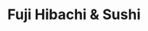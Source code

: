 ---
layout: place
title: "Fuji Hibachi & Sushi"
permalink: /michigan/monroe/fuji-hibachi-sushi.html
stateAbbr: MI
stateName: Michigan
cityName: Monroe
seo:
  name: "Fuji Hibachi & Sushi"
  type: Restaurant
  links: http://www.fujihibachiandsushi.com/
description: "Looking for sushi in Monroe, Michigan? Check out Fuji Hibachi & Sushi for a delightful Japanese dining experience. Enjoy a variety of sushi and other dishes ..."
place_id: ChIJU_YoE_RvO4gRC0z6wVRrZIQ
photos:
  - name: >-
      places/ChIJU_YoE_RvO4gRC0z6wVRrZIQ/photos/AeeoHcKsfmOcVNoBhWhVVqwJgh2vGYa7iWR93N34yeJagX4BFEQrM0jyf_LekZvsPLp7zzt8Fmso5PvRzKzl8-IMmJC-qlEE9rRbfjyayQpo7AOqA0Llvge0OpS-e3dmix_WazZ_pf9NlASeiW6FEW3_diDn3l5R9z3rwkgiuawlaz1WFoLurJ1ECbaHqO8DGXz0FM6Jo7BgTH70RzG1BbYl-WqlumQS_VmAQLVYRoTFd5GfG3mJF2khm_R3-NEQA8sQxZb71vW1jr1OZL6eHUO2xjo_5_W12QugM7Arn79_KSafjA
    widthPx: 960
    heightPx: 540
    authorAttributions:
      - displayName: Fuji Hibachi & Sushi
        uri: https://maps.google.com/maps/contrib/108141072132322833339
        photoUri: >-
          https://lh3.googleusercontent.com/a-/ALV-UjWZVWLP-Lii5tzM620RKxnoYxDq0UXWFddCzmzKQj7Z9rJYAJw=s100-p-k-no-mo
    flagContentUri: >-
      https://www.google.com/local/imagery/report/?cb_client=maps_api_places.places_api&image_key=!1e10!2sAF1QipMV1Al2kwR0xxQWiALHLTbBeVeYCRXtEUu88XID&hl=en-US
    googleMapsUri: >-
      https://www.google.com/maps/place//data=!3m4!1e2!3m2!1sAF1QipMV1Al2kwR0xxQWiALHLTbBeVeYCRXtEUu88XID!2e10!4m2!3m1!1s0x883b6ff41328f653:0x84646b54c1fa4c0b
  - name: >-
      places/ChIJU_YoE_RvO4gRC0z6wVRrZIQ/photos/AeeoHcIXyYgi2rkI3rqV9UbsrFRx1vqi7jgQt3OM9O6Q2BXiNxBmwAOWw-xWl1t1p08QviDEq71sMzbllT54WESd91JV2NdUUOxRruEkjrtSCobRWZHG7Er0xarw_ZQOBjDI0ztHhg6DfsHtsMnwTC3pCWH_DkSbnkKE5LWVHwkv5hcUBGkdyj1jhl1pxitmyn43Uw6i381fELow_mBkqEl8zZ5rRyien2lN8zBUz77_trtUlnQgK5nlSSSm1gk5LUdYwjGnpPDMB2Z3_zSRlm-cUM-wlnQtx2KPDU6rGuLPkVAKxQ
    widthPx: 3024
    heightPx: 3025
    authorAttributions:
      - displayName: Fuji Hibachi & Sushi
        uri: https://maps.google.com/maps/contrib/108141072132322833339
        photoUri: >-
          https://lh3.googleusercontent.com/a-/ALV-UjWZVWLP-Lii5tzM620RKxnoYxDq0UXWFddCzmzKQj7Z9rJYAJw=s100-p-k-no-mo
    flagContentUri: >-
      https://www.google.com/local/imagery/report/?cb_client=maps_api_places.places_api&image_key=!1e10!2sAF1QipO6ssSvlIcKbCF7c6hrWxR2qrfVBgeDDRkZzfTj&hl=en-US
    googleMapsUri: >-
      https://www.google.com/maps/place//data=!3m4!1e2!3m2!1sAF1QipO6ssSvlIcKbCF7c6hrWxR2qrfVBgeDDRkZzfTj!2e10!4m2!3m1!1s0x883b6ff41328f653:0x84646b54c1fa4c0b
  - name: >-
      places/ChIJU_YoE_RvO4gRC0z6wVRrZIQ/photos/AeeoHcJyxPU7IiX85plsgOPiAOuyVABSfJe6FNuKYBs8b-VJpmTxlB8v1y3q5__q84QTeOPhfWi3acXgO7Kyol0sNNQNkKYXLAB56gxJjXH9VF-P63wLz6lv5DM_ARLqseJSlLiQeCHPsxL6nqVoyQGNSzt3lmxrUCKnqYyPsxv78yGHH6AnroC4cnD9bDISDeqt2Jdm6eReWtUuMUxlrN9u2KWY542lNZt4M3OY4kBWJoxdI61lJW_XtXn6a0-PZEXkEM9USvSwMRtKLm_RfBjeQwqOx2tgjl-yU1u-iNnH7kBBKThI7f5xjfPqpHNboyL9TOl4UV3OyL3zFxXd3GOehcCXnfejCt67TuOl9vX0RENfPzVT5AKaMGXCFVptayUUt3u8doW8vegXJmXlbwBhDG5I15gXZ7J19Rp1uXaUP3MbuA
    widthPx: 4624
    heightPx: 3468
    authorAttributions:
      - displayName: Phylis InTheHood
        uri: https://maps.google.com/maps/contrib/108606210722473621712
        photoUri: >-
          https://lh3.googleusercontent.com/a/ACg8ocIDSuDZsnkrO7rgXgEgW58_UPJmjoPSj5YLa7bVJcn4dWsxrg=s100-p-k-no-mo
    flagContentUri: >-
      https://www.google.com/local/imagery/report/?cb_client=maps_api_places.places_api&image_key=!1e10!2sCIHM0ogKEICAgID726mmRA&hl=en-US
    googleMapsUri: >-
      https://www.google.com/maps/place//data=!3m4!1e2!3m2!1sCIHM0ogKEICAgID726mmRA!2e10!4m2!3m1!1s0x883b6ff41328f653:0x84646b54c1fa4c0b
  - name: >-
      places/ChIJU_YoE_RvO4gRC0z6wVRrZIQ/photos/AeeoHcLmjpM2Bzlph22NSWPCm596z8YRJUHPQbsa78mKVg1oJSLxXctuDa2mKU-YqgxKBFNoAHE3j0tyh1cDEXI8YS_XbBk2tTMU_k0LKLakPq9CrHlSuJy6embiF741geJi3JL7u1cP8knc7Fp6EQ8DzYbpsjslv9mR5f35hoaiyCSgTZ4n16Ss9eFkKT3JjAPRBf6oUJJbN1OFY-3blDQOdo9Co0UHXo87M0QL9KnlroM1ji_kFLICNGVQ5PjP5X9j0fA9wWKgTBx-YpcLKD_kpfRsonYXgWIykqWfYg8gK9-kKCxOj01d0ogBwRQAEiBUCvqGCHe__nwlpBVeWoi0LPM4R9o4AnA9ahELV2RPeiTVHoL_rowbBF3Vf-XzKMODO9pUnrfkSRsl8HeJM-alihBR9JMkO64qgHDaJ9UCVB3dt1RS
    widthPx: 4624
    heightPx: 3468
    authorAttributions:
      - displayName: Rachel Kohler
        uri: https://maps.google.com/maps/contrib/116568910487332229556
        photoUri: >-
          https://lh3.googleusercontent.com/a-/ALV-UjXXZaCM9LD4Q0WK7WFA52McxBfs0aBohp1dG8j8hmwEBG2b2Nq4cw=s100-p-k-no-mo
    flagContentUri: >-
      https://www.google.com/local/imagery/report/?cb_client=maps_api_places.places_api&image_key=!1e10!2sCIHM0ogKEICAgIC9_dOSwwE&hl=en-US
    googleMapsUri: >-
      https://www.google.com/maps/place//data=!3m4!1e2!3m2!1sCIHM0ogKEICAgIC9_dOSwwE!2e10!4m2!3m1!1s0x883b6ff41328f653:0x84646b54c1fa4c0b
  - name: >-
      places/ChIJU_YoE_RvO4gRC0z6wVRrZIQ/photos/AeeoHcI8vialge2yvGw0aWouUEGAv35YwDOu1oDsZpqcwvmM2LnbM8MMYiHTCVACWsf1iWEb1zyMbXAdX6c_I1SapxMTWZCDSa7xpKYUWLmfub9-3mWBn6x57veSe_M-Nw2nNxTiDYv7g4rQlysP_McEknqgi_FTKcdB9HdtyADQhSXHQDQqzettpOEEMHofEDm6oy8W0fcH387YZlGLmbWCqYwSXCsW4Obv14lkLpQfwHru9C8Ezotk85Hlz3J5Oluy56uFPYOttFpmpBryp5Hpo4OQVXNWmVX9YC-xIOKeorGhoCPx_HgdzllGTr8-fW-zkuEvQcGdqBl5UIqwBPihONgfQn1ZNWYqI42tD1ZvB8xofIHZqJwE1A_T6AYIosvWpndKF37Vjrr8VjjT98OCATDPnF9Y1dPaoe0VbNzd3_Q
    widthPx: 4000
    heightPx: 3000
    authorAttributions:
      - displayName: Angela Shepherd
        uri: https://maps.google.com/maps/contrib/107643016310383463304
        photoUri: >-
          https://lh3.googleusercontent.com/a-/ALV-UjWKN2zuPs-7V-CQ7NqjnNDsQBPb-0Cc-RLoeMbk-kZYwwWcuLjR=s100-p-k-no-mo
    flagContentUri: >-
      https://www.google.com/local/imagery/report/?cb_client=maps_api_places.places_api&image_key=!1e10!2sCIHM0ogKEICAgID5xf6eUQ&hl=en-US
    googleMapsUri: >-
      https://www.google.com/maps/place//data=!3m4!1e2!3m2!1sCIHM0ogKEICAgID5xf6eUQ!2e10!4m2!3m1!1s0x883b6ff41328f653:0x84646b54c1fa4c0b
  - name: >-
      places/ChIJU_YoE_RvO4gRC0z6wVRrZIQ/photos/AeeoHcIGadgonTeN0T2HdePfuUH4uI9m9z5nML5yExloADbHdFn6Ej-PlZi-UWWpqFFKAPRCEvowN_43ZNx5pg1Mya8aySLGhGs2HWH8l_0qBxMQLVveGBxQRqd_WuwgpnHnnJBjBBZx9t5XpNHPtMSwz0YVW8I5Tas2JqHvgNuct1vVrFHEUCf7IQClog83irhWxl8velbHsg08znrlwgr_tvprdCGLRyfA_KfwEDz8lpc9vxm_TuUFOWGwbcjAhqtYWVsY-MTEa82SwwqvktiugxqvLL1OEHMsN0HnZe5yQk0bhg
    widthPx: 3024
    heightPx: 3025
    authorAttributions:
      - displayName: Fuji Hibachi & Sushi
        uri: https://maps.google.com/maps/contrib/108141072132322833339
        photoUri: >-
          https://lh3.googleusercontent.com/a-/ALV-UjWZVWLP-Lii5tzM620RKxnoYxDq0UXWFddCzmzKQj7Z9rJYAJw=s100-p-k-no-mo
    flagContentUri: >-
      https://www.google.com/local/imagery/report/?cb_client=maps_api_places.places_api&image_key=!1e10!2sAF1QipNT-C1RabKqzTOEZ_hfJ9CymI4jdbIFpiL9AWCs&hl=en-US
    googleMapsUri: >-
      https://www.google.com/maps/place//data=!3m4!1e2!3m2!1sAF1QipNT-C1RabKqzTOEZ_hfJ9CymI4jdbIFpiL9AWCs!2e10!4m2!3m1!1s0x883b6ff41328f653:0x84646b54c1fa4c0b
  - name: >-
      places/ChIJU_YoE_RvO4gRC0z6wVRrZIQ/photos/AeeoHcK1bHlrfR21CZKY0nu-eEB9Yjob3v05MHvP8ogDC3fVnzCPT1VixgZo-pSnv4Y9Lc2jGSwQSERaPYKjLZ0fu6j2iXkt1IUfkbpMaseGKdzUQ-EDvYui7NKl-mAhdMvyJEQGpCV_TBF3AqUDSez_9e1aMriPlp9eb7KT1vzKmkhzZUzK6ns-65SVYHWKOWa_TlwDihLTi-GMGqovsDuztq8Y2MmtoOw_RuUYQ085Qfi5KOtSZtyNsnph3J94HW_VOAVINmQvCL__br5ezToAklO-APEJ-JF5rU0LefP5FEFAZ7qouApZC_ayB9nnBoWvsUrPJoi5634f5wY6jlK5cX1K6kteczIzGfAHB_B37R0PCwQxE8hK_3k4KXqqJ7QuNEwpSxxMWIELx0L_MlwRs0-IkgEYsqxWKFzQVGtjz3a8zQ
    widthPx: 4080
    heightPx: 3072
    authorAttributions:
      - displayName: Craig Richardville
        uri: https://maps.google.com/maps/contrib/101575161648265790906
        photoUri: >-
          https://lh3.googleusercontent.com/a/ACg8ocKmY2i07PQKPrdLBOIgtZmyc-X6HzlOq-VjZ5a9Rsj2k4xNvKfT=s100-p-k-no-mo
    flagContentUri: >-
      https://www.google.com/local/imagery/report/?cb_client=maps_api_places.places_api&image_key=!1e10!2sCIHM0ogKEICAgIC1stveRw&hl=en-US
    googleMapsUri: >-
      https://www.google.com/maps/place//data=!3m4!1e2!3m2!1sCIHM0ogKEICAgIC1stveRw!2e10!4m2!3m1!1s0x883b6ff41328f653:0x84646b54c1fa4c0b
  - name: >-
      places/ChIJU_YoE_RvO4gRC0z6wVRrZIQ/photos/AeeoHcLF9lq0ywFKtQhNFV7PbOwN6JV8wAG_oYe3Ar0Be2xsBkJIQ5ex7sJXnzPSIBDGfNiXgAbfYSOJP1luYD99pCsmHFzEJDpCr8Mkt_w_DiU-TkPU0UnDS3p6LpfODS0u0zwKJIAtrNs2zdfP71aT3irygGcF3g0G5bTLXELujeg2628wy8q2ARtBscRiRnl-m1P3INVGuzvMqhu2yXWLZPrAT6-ODvt7Uyb_OFG9OC2MCCgedLuCHzqoEkzicJnV8v0xEe7YBw9mMy0_Xg_6RT7Hsk9noPY83kkiUE1AcX7WVV1ANdrXa6nu2NwAe-sCZPDCxbWJHfZNRtoLj2ryDoaHJQue0bIpvhG2ykSq2Wpqgsg0Pw8NdI0bwKHxYeKawf7-dAXwsSRORk5CTTlZWBLylWarHu-aXwtZS-VLotCmxuwP
    widthPx: 4032
    heightPx: 2268
    authorAttributions:
      - displayName: Erin Papow
        uri: https://maps.google.com/maps/contrib/115226048192753397859
        photoUri: >-
          https://lh3.googleusercontent.com/a-/ALV-UjWB_JBkE66HdT2h299W_Wg4fc-bXP4LqehsFRMmRTCHqugELPGE=s100-p-k-no-mo
    flagContentUri: >-
      https://www.google.com/local/imagery/report/?cb_client=maps_api_places.places_api&image_key=!1e10!2sCIHM0ogKEICAgIC32-eghwE&hl=en-US
    googleMapsUri: >-
      https://www.google.com/maps/place//data=!3m4!1e2!3m2!1sCIHM0ogKEICAgIC32-eghwE!2e10!4m2!3m1!1s0x883b6ff41328f653:0x84646b54c1fa4c0b
  - name: >-
      places/ChIJU_YoE_RvO4gRC0z6wVRrZIQ/photos/AeeoHcKsM6tE3AOtdeW1bkA661jNGdcXlCUS_TfHLqnOLTdf-_Q2nVuvY6XKVzgcUMY7-Rfcbcd-Y4MhLTfaACAj41_xeGgtfcCvMCvTYbT3wZhyXJ8O8UoqWKMFOpHONeZsaLqTZ_obpZy9ofS1mIxg7sZjT4g6XYH_AuR6v6zTe4zoH99ucy6SMblGETtMG-TdNSLQ_JpI7zc_SmZemQlGuwR18RshKS_vMiEACscPDjq-B5kLLVmDA3vC7Qw14Wp4al0YeqaqtHjPu8wiRT1Afqc38Tem-eTnaH4lp2cybmY4qQN7ll5a8qxrqnrdqT6POeUxXhWLr31oHpw2MqmSKS1UMfIKnbti5cCbvyTj9VEMGxLno1PyodpqKG2PNsXa6ekG4_NzrfcOJ55sM13G96MPwUUJU_EKu3WABMBoa68EHaHM
    widthPx: 4080
    heightPx: 3060
    authorAttributions:
      - displayName: Jeremy Viles
        uri: https://maps.google.com/maps/contrib/105955968514658383301
        photoUri: >-
          https://lh3.googleusercontent.com/a-/ALV-UjX_VMFnTfwzHEWl2GAL_lum0m06H5TU9u2ttcuy0Ki-AE97yF8m=s100-p-k-no-mo
    flagContentUri: >-
      https://www.google.com/local/imagery/report/?cb_client=maps_api_places.places_api&image_key=!1e10!2sCIHM0ogKEICAgICH-bnW1AE&hl=en-US
    googleMapsUri: >-
      https://www.google.com/maps/place//data=!3m4!1e2!3m2!1sCIHM0ogKEICAgICH-bnW1AE!2e10!4m2!3m1!1s0x883b6ff41328f653:0x84646b54c1fa4c0b
  - name: >-
      places/ChIJU_YoE_RvO4gRC0z6wVRrZIQ/photos/AeeoHcIrY5rnFFf3K7E7stce_C_LKcG0W-UEQhvf5KRRgs7DfhoN3t1alcJm0Jr-NtubkNPjSQPytxvxN_HN-23MZJJ1Ri1wW-hXe2CKqZEFJ_p1OA5vBrDlfszlaAUVwcWZK-XaTeQ50dihHgDektSY7zd-v1Q_gES3LNNyen0TNqsZgSV9OHQ1YejAyQosKad-VAvQbnohPEDC2jwCiXWFKPoYSFXFjfKKJG-RcB66tzWcoFxLxAms9Ibd-FJbb0t1GFmc7znKNSi2pkvmTcXIIMCsxYXbutqfxNvX6V6mk3m8qdF7Z60wbfqUynsqY3znx-ME9Zfva2JVCGuao3YSY1h5QsHyTetaLAE8l_-hOEa1JcS6it_zaa6UtLLqBkre_pnWyL6aeSwjEb1eAuOwtvVB5cSwRw2vXgUnnZXvD0u8FU_5
    widthPx: 2822
    heightPx: 3852
    authorAttributions:
      - displayName: Lindsey Loo
        uri: https://maps.google.com/maps/contrib/107055687933314873278
        photoUri: >-
          https://lh3.googleusercontent.com/a-/ALV-UjVmJ_iTF6swdhBHGGDNgC7T80LOEeOksICUGtIwqLFnTHjkYoAG=s100-p-k-no-mo
    flagContentUri: >-
      https://www.google.com/local/imagery/report/?cb_client=maps_api_places.places_api&image_key=!1e10!2sCIHM0ogKEICAgIDF49qtlAE&hl=en-US
    googleMapsUri: >-
      https://www.google.com/maps/place//data=!3m4!1e2!3m2!1sCIHM0ogKEICAgIDF49qtlAE!2e10!4m2!3m1!1s0x883b6ff41328f653:0x84646b54c1fa4c0b
address: 1559 N Telegraph Rd, Monroe, MI 48162, USA
street: 1559 N Telegraph Rd
city: Monroe
state: MI
zip: '48162'
country: USA
neighborhood: null
latitude: '41.943709'
longitude: '-83.405623'
accessibility_options:
  wheelchairAccessibleParking: true
  wheelchairAccessibleEntrance: true
  wheelchairAccessibleRestroom: true
  wheelchairAccessibleSeating: true
business_status: OPERATIONAL
name: Fuji Hibachi & Sushi
google_maps_links:
  directionsUri: >-
    https://www.google.com/maps/dir//''/data=!4m7!4m6!1m1!4e2!1m2!1m1!1s0x883b6ff41328f653:0x84646b54c1fa4c0b!3e0
  placeUri: https://maps.google.com/?cid=9539867922453384203
  writeAReviewUri: >-
    https://www.google.com/maps/place//data=!4m3!3m2!1s0x883b6ff41328f653:0x84646b54c1fa4c0b!12e1
  reviewsUri: >-
    https://www.google.com/maps/place//data=!4m4!3m3!1s0x883b6ff41328f653:0x84646b54c1fa4c0b!9m1!1b1
  photosUri: >-
    https://www.google.com/maps/place//data=!4m3!3m2!1s0x883b6ff41328f653:0x84646b54c1fa4c0b!10e5
primary_type: Japanese Restaurant
opening_hours:
  regular: null
  current: null
secondary_opening_hours:
  regular:
    weekdayDescriptions: null
    type: null
  current:
    weekdayDescriptions: null
    type: null
phone: (734) 682-3890
price_level: null
price_range: $20 &ndash; $30
rating: '4.6'
rating_count: 615
website: http://www.fujihibachiandsushi.com/
reviews:
  - name: >-
      places/ChIJU_YoE_RvO4gRC0z6wVRrZIQ/reviews/ChZDSUhNMG9nS0VJQ0FnTURRZ2Q3S1dBEAE
    relativePublishTimeDescription: a month ago
    rating: 5
    text:
      text: >-
        HIGHLY RECOMMENDED their crispy crab roll and this place in general!!
        I’ve been here multiple times and they always serve me the most mouthful
        meal/sushi every time! I had my boyfriend tried the crispy crab roll and
        he really liked it!
      languageCode: en
    originalText:
      text: >-
        HIGHLY RECOMMENDED their crispy crab roll and this place in general!!
        I’ve been here multiple times and they always serve me the most mouthful
        meal/sushi every time! I had my boyfriend tried the crispy crab roll and
        he really liked it!
      languageCode: en
    authorAttribution:
      displayName: TJ Hami
      uri: https://www.google.com/maps/contrib/112180912317559635667/reviews
      photoUri: >-
        https://lh3.googleusercontent.com/a-/ALV-UjXVPf73y9tPIEVGyBr0lGFSu4g3jWmprKjGXcuKn7N0fbPubTY=s128-c0x00000000-cc-rp-mo-ba2
    publishTime: '2025-03-11T12:22:52.126357Z'
    flagContentUri: >-
      https://www.google.com/local/review/rap/report?postId=ChZDSUhNMG9nS0VJQ0FnTURRZ2Q3S1dBEAE&d=17924085&t=1
    googleMapsUri: >-
      https://www.google.com/maps/reviews/data=!4m6!14m5!1m4!2m3!1sChZDSUhNMG9nS0VJQ0FnTURRZ2Q3S1dBEAE!2m1!1s0x883b6ff41328f653:0x84646b54c1fa4c0b
  - name: >-
      places/ChIJU_YoE_RvO4gRC0z6wVRrZIQ/reviews/ChdDSUhNMG9nS0VJQ0FnSUMzMi1lZ3V3RRAB
    relativePublishTimeDescription: 5 months ago
    rating: 5
    text:
      text: |-
        Don't let the location fool you!
        10/10 recommend this place.
        Food is absolutely delicious and the service was great!

        (Pictured: Dynamite Roll, Volcano Roll, Squid Nigiri and Hibachi steak)
      languageCode: en
    originalText:
      text: |-
        Don't let the location fool you!
        10/10 recommend this place.
        Food is absolutely delicious and the service was great!

        (Pictured: Dynamite Roll, Volcano Roll, Squid Nigiri and Hibachi steak)
      languageCode: en
    authorAttribution:
      displayName: Erin Papow
      uri: https://www.google.com/maps/contrib/115226048192753397859/reviews
      photoUri: >-
        https://lh3.googleusercontent.com/a-/ALV-UjWB_JBkE66HdT2h299W_Wg4fc-bXP4LqehsFRMmRTCHqugELPGE=s128-c0x00000000-cc-rp-mo-ba5
    publishTime: '2024-11-09T14:50:29.633533Z'
    flagContentUri: >-
      https://www.google.com/local/review/rap/report?postId=ChdDSUhNMG9nS0VJQ0FnSUMzMi1lZ3V3RRAB&d=17924085&t=1
    googleMapsUri: >-
      https://www.google.com/maps/reviews/data=!4m6!14m5!1m4!2m3!1sChdDSUhNMG9nS0VJQ0FnSUMzMi1lZ3V3RRAB!2m1!1s0x883b6ff41328f653:0x84646b54c1fa4c0b
  - name: >-
      places/ChIJU_YoE_RvO4gRC0z6wVRrZIQ/reviews/ChdDSUhNMG9nS0VJQ0FnSUQzMHFHMTFRRRAB
    relativePublishTimeDescription: 5 months ago
    rating: 5
    text:
      text: >-
        Appetizers were delicious and had a unique variety.

        hibachi is hands down the best in town !


        Pros - very friendly staff that are consistent with checking in.

        Food was filling and is what’s advertised.

        All around delicious selection of Asian cuisine.


        Con the crab salad this time was a lot less then when I previously
        visited.

        I wouldn’t have minded if the price was lower for the decrease in
        crab(kani)


        I’d definitely recommend this place for a date night, business diner or
        to bring the whole family.
      languageCode: en
    originalText:
      text: >-
        Appetizers were delicious and had a unique variety.

        hibachi is hands down the best in town !


        Pros - very friendly staff that are consistent with checking in.

        Food was filling and is what’s advertised.

        All around delicious selection of Asian cuisine.


        Con the crab salad this time was a lot less then when I previously
        visited.

        I wouldn’t have minded if the price was lower for the decrease in
        crab(kani)


        I’d definitely recommend this place for a date night, business diner or
        to bring the whole family.
      languageCode: en
    authorAttribution:
      displayName: Carlos Tellez (CarlosTheAthlete)
      uri: https://www.google.com/maps/contrib/106044006989358741259/reviews
      photoUri: >-
        https://lh3.googleusercontent.com/a-/ALV-UjWaq10UxzHJoTZOLF3nVGrtiB24Pa4XuHoAd16AbpDSk8DaRMS1=s128-c0x00000000-cc-rp-mo-ba3
    publishTime: '2024-11-13T19:12:15.553957Z'
    flagContentUri: >-
      https://www.google.com/local/review/rap/report?postId=ChdDSUhNMG9nS0VJQ0FnSUQzMHFHMTFRRRAB&d=17924085&t=1
    googleMapsUri: >-
      https://www.google.com/maps/reviews/data=!4m6!14m5!1m4!2m3!1sChdDSUhNMG9nS0VJQ0FnSUQzMHFHMTFRRRAB!2m1!1s0x883b6ff41328f653:0x84646b54c1fa4c0b
  - name: >-
      places/ChIJU_YoE_RvO4gRC0z6wVRrZIQ/reviews/ChZDSUhNMG9nS0VJQ0FnSUNsbHVUVU13EAE
    relativePublishTimeDescription: a year ago
    rating: 5
    text:
      text: >-
        Exquisite food and atmosphere! Lots of options. More on the expensive
        side but worth every penny. The server was very kind even tho we got
        there an hour before closing. The restaurant was clean and had a very
        date like Atmosphere! I would highly recommend it for a special occasion
        or date night! We got the Hibachi chicken and rice with the spider man
        roll, and a few others. Very delicious will definitely be back!
      languageCode: en
    originalText:
      text: >-
        Exquisite food and atmosphere! Lots of options. More on the expensive
        side but worth every penny. The server was very kind even tho we got
        there an hour before closing. The restaurant was clean and had a very
        date like Atmosphere! I would highly recommend it for a special occasion
        or date night! We got the Hibachi chicken and rice with the spider man
        roll, and a few others. Very delicious will definitely be back!
      languageCode: en
    authorAttribution:
      displayName: izzy McKinney
      uri: https://www.google.com/maps/contrib/115271173385611353060/reviews
      photoUri: >-
        https://lh3.googleusercontent.com/a/ACg8ocIDY1Pg8EFEAYJVwCQD4eshcccVkl1uf-Bt2TNhvPZTko886XAP=s128-c0x00000000-cc-rp-mo-ba4
    publishTime: '2023-11-17T17:40:42.178106Z'
    flagContentUri: >-
      https://www.google.com/local/review/rap/report?postId=ChZDSUhNMG9nS0VJQ0FnSUNsbHVUVU13EAE&d=17924085&t=1
    googleMapsUri: >-
      https://www.google.com/maps/reviews/data=!4m6!14m5!1m4!2m3!1sChZDSUhNMG9nS0VJQ0FnSUNsbHVUVU13EAE!2m1!1s0x883b6ff41328f653:0x84646b54c1fa4c0b
  - name: >-
      places/ChIJU_YoE_RvO4gRC0z6wVRrZIQ/reviews/ChdDSUhNMG9nS0VJQ0FnSUQ3MjZtbS1BRRAB
    relativePublishTimeDescription: 7 months ago
    rating: 4
    text:
      text: >-
        Was not expecting Sushi this good from a random shopping center in
        Michigan. Rolls were delicious, but what really surprised me was the
        size. They had to be 50% larger than a normal sized roll. And I have
        never seen a roll with beef on it before!
      languageCode: en
    originalText:
      text: >-
        Was not expecting Sushi this good from a random shopping center in
        Michigan. Rolls were delicious, but what really surprised me was the
        size. They had to be 50% larger than a normal sized roll. And I have
        never seen a roll with beef on it before!
      languageCode: en
    authorAttribution:
      displayName: Phylis InTheHood
      uri: https://www.google.com/maps/contrib/108606210722473621712/reviews
      photoUri: >-
        https://lh3.googleusercontent.com/a/ACg8ocIDSuDZsnkrO7rgXgEgW58_UPJmjoPSj5YLa7bVJcn4dWsxrg=s128-c0x00000000-cc-rp-mo-ba4
    publishTime: '2024-08-28T22:01:20.048608Z'
    flagContentUri: >-
      https://www.google.com/local/review/rap/report?postId=ChdDSUhNMG9nS0VJQ0FnSUQ3MjZtbS1BRRAB&d=17924085&t=1
    googleMapsUri: >-
      https://www.google.com/maps/reviews/data=!4m6!14m5!1m4!2m3!1sChdDSUhNMG9nS0VJQ0FnSUQ3MjZtbS1BRRAB!2m1!1s0x883b6ff41328f653:0x84646b54c1fa4c0b
parking_options:
  freeParkingLot: true
  freeStreetParking: true
  valetParking: false
payment_options:
  acceptsCreditCards: true
  acceptsDebitCards: true
  acceptsCashOnly: false
  acceptsNfc: true
allow_dogs: null
curbside_pickup: null
delivery: false
dine_in: true
good_for_children: true
good_for_groups: true
good_for_sports: false
live_music: false
menu_for_children: true
outdoor_seating: false
reservable: true
restroom: true
serves_beer: true
serves_breakfast: null
serves_brunch: false
serves_cocktails: true
serves_coffee: true
serves_dinner: true
serves_dessert: true
serves_lunch: true
serves_vegetarian_food: true
serves_wine: true
takeout: true
summary: null

---